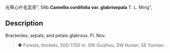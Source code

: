 光萼心叶毛蕊茶",
58b.**Camellia cordifolia var. glabrisepala** T. L. Ming",

## Description
Bracteoles, sepals, and petals glabrous. Fl. Nov.

> ●  Forests, thickets; 500-1700 m. SW Guizhou, SW Hunan, SE Yunnan.
